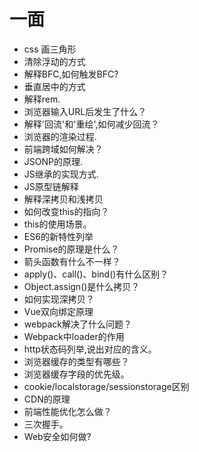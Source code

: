 # 一面

- css 画三角形
- 清除浮动的方式
- 解释BFC,如何触发BFC?
- 垂直居中的方式
- 解释rem.
- 浏览器输入URL后发生了什么？
- 解释'回流'和'重绘',如何减少回流？
- 浏览器的渲染过程.
- 前端跨域如何解决？
- JSONP的原理.
- JS继承的实现方式.
- JS原型链解释
- 解释深拷贝和浅拷贝
- 如何改变this的指向？
- this的使用场景。
- ES6的新特性列举
- Promise的原理是什么？
- 箭头函数有什么不一样？
- apply()、call()、bind()有什么区别？
- Object.assign()是什么拷贝？
- 如何实现深拷贝？
- Vue双向绑定原理
- webpack解决了什么问题？
- Webpack中loader的作用
- http状态码列举,说出对应的含义。
- 浏览器缓存的类型有哪些？
- 浏览器缓存字段的优先级。
- cookie/localstorage/sessionstorage区别
- CDN的原理
- 前端性能优化怎么做？
- 三次握手。
- Web安全如何做?